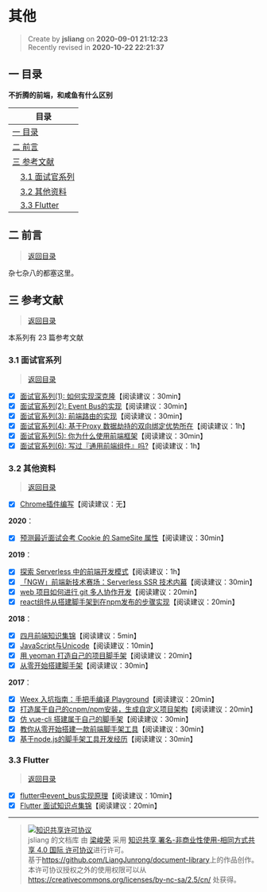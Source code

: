 其他
===

> Create by **jsliang** on **2020-09-01 21:12:23**  
> Recently revised in **2020-10-22 22:21:37**

<!-- 目录开始 -->
## <a name="chapter-one" id="chapter-one"></a>一 目录

**不折腾的前端，和咸鱼有什么区别**

| 目录 |
| --- |
| [一 目录](#chapter-one) |
| <a name="catalog-chapter-two" id="catalog-chapter-two"></a>[二 前言](#chapter-two) |
| <a name="catalog-chapter-three" id="catalog-chapter-three"></a>[三 参考文献](#chapter-three) |
| &emsp;[3.1 面试官系列](#chapter-three-one) |
| &emsp;[3.2 其他资料](#chapter-three-two) |
| &emsp;[3.3 Flutter](#chapter-three-three) |
<!-- 目录结束 -->

## <a name="chapter-two" id="chapter-two"></a>二 前言

> [返回目录](#chapter-one)

杂七杂八的都塞这里。

## <a name="chapter-three" id="chapter-three"></a>三 参考文献

> [返回目录](#chapter-one)

本系列有 23 篇参考文献

### <a name="chapter-three-one" id="chapter-three-one"></a>3.1 面试官系列

> [返回目录](#chapter-one)

* [x] [面试官系列(1): 如何实现深克隆](https://juejin.im/post/6844903584023183368)【阅读建议：30min】
* [x] [面试官系列(2): Event Bus的实现](https://juejin.im/post/6844903587043082247)【阅读建议：30min】
* [x] [面试官系列(3): 前端路由的实现](https://juejin.im/post/6844903589123457031)【阅读建议：30min】
* [x] [面试官系列(4): 基于Proxy 数据劫持的双向绑定优势所在](https://juejin.im/post/6844903601416978439)【阅读建议：1h】
* [x] [面试官系列(5): 你为什么使用前端框架](https://juejin.im/post/6844903617342734344)【阅读建议：30min】
* [x] [面试官系列(6): 写过『通用前端组件』吗?](https://juejin.im/post/6844903847874265101)【阅读建议：1h】

### <a name="chapter-three-two" id="chapter-three-two"></a>3.2 其他资料

> [返回目录](#chapter-one)

* [x] [Chrome插件编写](https://welearnmore.gitbook.io/chrome-extension-book/)【阅读建议：无】

**2020**：

* [x] [预测最近面试会考 Cookie 的 SameSite 属性](https://juejin.im/post/5e718ecc6fb9a07cda098c2d)【阅读建议：30min】

**2019**：

* [x] [探索 Serverless 中的前端开发模式](https://juejin.im/post/5cdc3dc2e51d453b6c1d9d3a)【阅读建议：1h】
* [x] [「NGW」前端新技术赛场：Serverless SSR 技术内幕](https://juejin.im/post/6844903998009393160)【阅读建议：30min】
* [x] [web 项目如何进行 git 多人协作开发](https://segmentfault.com/a/1190000018165757)【阅读建议：20min】
* [x] [react组件从搭建脚手架到在npm发布的步骤实现](https://www.jb51.net/article/154345.htm)【阅读建议：20min】

**2018**：

* [x] [四月前端知识集锦](https://juejin.im/post/6844903600926228493)【阅读建议：5min】
* [x] [JavaScript与Unicode](https://cjting.me/web2.0/js-and-unicode/)【阅读建议：10min】
* [x] [用 yeoman 打造自己的项目脚手架](https://juejin.im/post/6844903661844299790)【阅读建议：20min】
* [x] [从零开始搭建脚手架](https://juejin.im/post/6844903605149892616)【阅读建议：30min】

**2017**：

* [x] [Weex 入坑指南：手把手编译 Playground](https://zhuanlan.zhihu.com/p/25227030)【阅读建议：20min】
* [x] [打造属于自己的cnpm/npm安装，生成自定义项目架构](https://juejin.im/post/6844903519749685262)【阅读建议：20min】
* [x] [仿 vue-cli 搭建属于自己的脚手架](https://juejin.im/post/6844903807919325192)【阅读建议：30min】
* [x] [教你从零开始搭建一款前端脚手架工具](https://segmentfault.com/a/1190000006190814)【阅读建议：30min】
* [x] [基于node.js的脚手架工具开发经历](https://juejin.im/post/6844903526947110919)【阅读建议：30min】

### <a name="chapter-three-three" id="chapter-three-three"></a>3.3 Flutter

> [返回目录](#chapter-one)

* [x] [flutter中event_bus实现原理](https://cloud.tencent.com/developer/article/1338289)【阅读建议：10min】
* [x] [Flutter 面试知识点集锦](https://juejin.im/post/6844903843260530701)【阅读建议：20min】

---

> <a rel="license" href="http://creativecommons.org/licenses/by-nc-sa/4.0/"><img alt="知识共享许可协议" style="border-width:0" src="https://i.creativecommons.org/l/by-nc-sa/4.0/88x31.png" /></a><br /><span xmlns:dct="http://purl.org/dc/terms/" property="dct:title">jsliang 的文档库</span> 由 <a xmlns:cc="http://creativecommons.org/ns#" href="https://github.com/LiangJunrong/document-library" property="cc:attributionName" rel="cc:attributionURL">梁峻荣</a> 采用 <a rel="license" href="http://creativecommons.org/licenses/by-nc-sa/4.0/">知识共享 署名-非商业性使用-相同方式共享 4.0 国际 许可协议</a>进行许可。<br />基于<a xmlns:dct="http://purl.org/dc/terms/" href="https://github.com/LiangJunrong/document-library" rel="dct:source">https://github.com/LiangJunrong/document-library</a>上的作品创作。<br />本许可协议授权之外的使用权限可以从 <a xmlns:cc="http://creativecommons.org/ns#" href="https://creativecommons.org/licenses/by-nc-sa/2.5/cn/" rel="cc:morePermissions">https://creativecommons.org/licenses/by-nc-sa/2.5/cn/</a> 处获得。